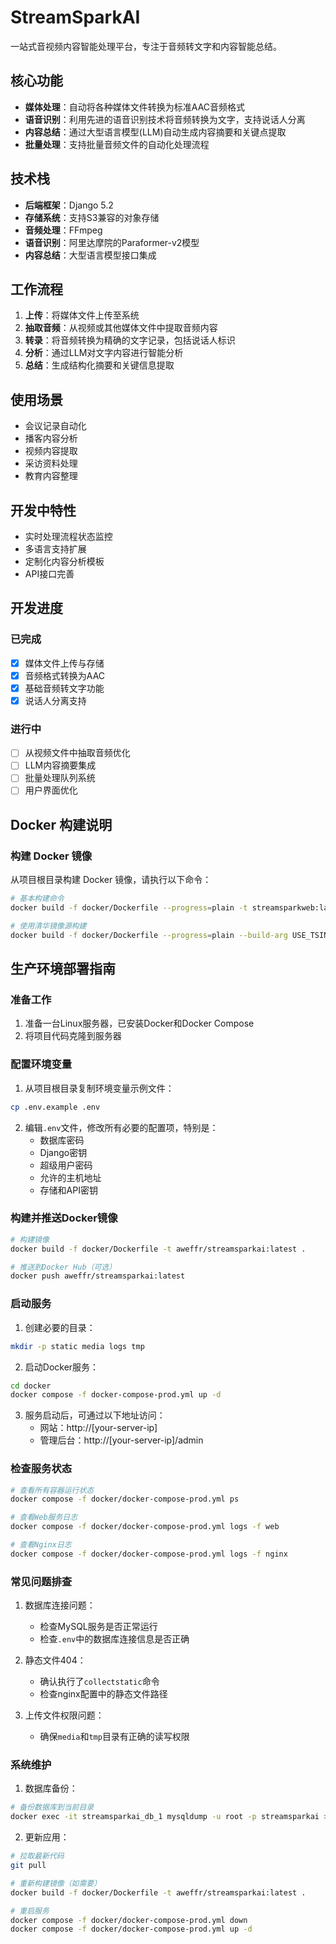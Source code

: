 # StreamSparkAI

一站式音视频内容智能处理平台，专注于音频转文字和内容智能总结。

## 核心功能

- **媒体处理**：自动将各种媒体文件转换为标准AAC音频格式
- **语音识别**：利用先进的语音识别技术将音频转换为文字，支持说话人分离
- **内容总结**：通过大型语言模型(LLM)自动生成内容摘要和关键点提取
- **批量处理**：支持批量音频文件的自动化处理流程

## 技术栈

- **后端框架**：Django 5.2
- **存储系统**：支持S3兼容的对象存储
- **音频处理**：FFmpeg
- **语音识别**：阿里达摩院的Paraformer-v2模型
- **内容总结**：大型语言模型接口集成

## 工作流程

1. **上传**：将媒体文件上传至系统
2. **抽取音频**：从视频或其他媒体文件中提取音频内容
3. **转录**：将音频转换为精确的文字记录，包括说话人标识
4. **分析**：通过LLM对文字内容进行智能分析
5. **总结**：生成结构化摘要和关键信息提取

## 使用场景

- 会议记录自动化
- 播客内容分析
- 视频内容提取
- 采访资料处理
- 教育内容整理

## 开发中特性

- 实时处理流程状态监控
- 多语言支持扩展
- 定制化内容分析模板
- API接口完善

## 开发进度

### 已完成
- [x] 媒体文件上传与存储
- [x] 音频格式转换为AAC
- [x] 基础音频转文字功能
- [x] 说话人分离支持

### 进行中
- [ ] 从视频文件中抽取音频优化
- [ ] LLM内容摘要集成
- [ ] 批量处理队列系统
- [ ] 用户界面优化

## Docker 构建说明

### 构建 Docker 镜像

从项目根目录构建 Docker 镜像，请执行以下命令：

```bash
# 基本构建命令
docker build -f docker/Dockerfile --progress=plain -t streamsparkweb:latest .

# 使用清华镜像源构建
docker build -f docker/Dockerfile --progress=plain --build-arg USE_TSINGHUA_MIRROR=true -t streamsparkweb:latest .
```

## 生产环境部署指南

### 准备工作

1. 准备一台Linux服务器，已安装Docker和Docker Compose
2. 将项目代码克隆到服务器

### 配置环境变量

1. 从项目根目录复制环境变量示例文件：

```bash
cp .env.example .env
```

2. 编辑`.env`文件，修改所有必要的配置项，特别是：
   - 数据库密码
   - Django密钥
   - 超级用户密码
   - 允许的主机地址
   - 存储和API密钥

### 构建并推送Docker镜像

```bash
# 构建镜像
docker build -f docker/Dockerfile -t aweffr/streamsparkai:latest .

# 推送到Docker Hub（可选）
docker push aweffr/streamsparkai:latest
```

### 启动服务

1. 创建必要的目录：

```bash
mkdir -p static media logs tmp
```

2. 启动Docker服务：

```bash
cd docker
docker compose -f docker-compose-prod.yml up -d
```

3. 服务启动后，可通过以下地址访问：
   - 网站：http://[your-server-ip]
   - 管理后台：http://[your-server-ip]/admin

### 检查服务状态

```bash
# 查看所有容器运行状态
docker compose -f docker/docker-compose-prod.yml ps

# 查看Web服务日志
docker compose -f docker/docker-compose-prod.yml logs -f web

# 查看Nginx日志
docker compose -f docker/docker-compose-prod.yml logs -f nginx
```

### 常见问题排查

1. 数据库连接问题：
   - 检查MySQL服务是否正常运行
   - 检查`.env`中的数据库连接信息是否正确

2. 静态文件404：
   - 确认执行了`collectstatic`命令
   - 检查nginx配置中的静态文件路径

3. 上传文件权限问题：
   - 确保`media`和`tmp`目录有正确的读写权限

### 系统维护

1. 数据库备份：

```bash
# 备份数据库到当前目录
docker exec -it streamsparkai_db_1 mysqldump -u root -p streamsparkai > backup_$(date +"%Y%m%d").sql
```

2. 更新应用：

```bash
# 拉取最新代码
git pull

# 重新构建镜像（如需要）
docker build -f docker/Dockerfile -t aweffr/streamsparkai:latest .

# 重启服务
docker compose -f docker/docker-compose-prod.yml down
docker compose -f docker/docker-compose-prod.yml up -d
```
